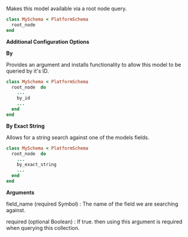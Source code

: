 Makes this model available via a root node query.

```ruby
class MySchema < PlatformSchema
  root_node 
end

```

**Additional Configuration Options**

**By**

Provides an argument and installs functionality
to allow this model to be queried by it's ID.

```ruby
class MySchema < PlatformSchema
  root_node  do
    ...
    by_id 
    ...
  end
end

```

**By Exact String**

Allows for a string search against one of the models fields.

```ruby
class MySchema < PlatformSchema
  root_node  do
    ...
    by_exact_string 
    ...
  end
end

```

**Arguments**

field\_name (required Symbol)
:   The name of the field we are searching against.

required (optional Boolean)
:   If true. then using this argument is required when querying this collection.